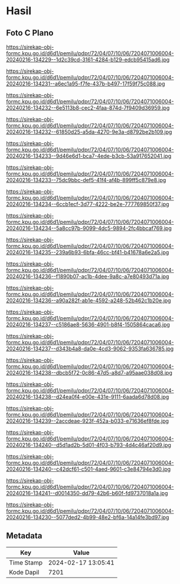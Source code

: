 # Hasil

## Foto C Plano

https://sirekap-obj-formc.kpu.go.id/d6d1/pemilu/pdpr/72/04/07/10/06/7204071006004-20240216-134229--1d2c39cd-3161-4284-b129-edcb95415ad6.jpg

https://sirekap-obj-formc.kpu.go.id/d6d1/pemilu/pdpr/72/04/07/10/06/7204071006004-20240216-134231--a6ec1a95-f7fe-437b-b497-17f59f75c088.jpg

https://sirekap-obj-formc.kpu.go.id/d6d1/pemilu/pdpr/72/04/07/10/06/7204071006004-20240216-134232--6e5113b8-cec2-4faa-874d-7f9409d36959.jpg

https://sirekap-obj-formc.kpu.go.id/d6d1/pemilu/pdpr/72/04/07/10/06/7204071006004-20240216-134232--61850d25-a5da-4270-9e3a-d8792be2b109.jpg

https://sirekap-obj-formc.kpu.go.id/d6d1/pemilu/pdpr/72/04/07/10/06/7204071006004-20240216-134233--9d46e6d1-bca7-4ede-b3cb-53a917652041.jpg

https://sirekap-obj-formc.kpu.go.id/d6d1/pemilu/pdpr/72/04/07/10/06/7204071006004-20240216-134233--75dc9bbc-def5-41f4-af4b-899ff5c879e8.jpg

https://sirekap-obj-formc.kpu.go.id/d6d1/pemilu/pdpr/72/04/07/10/06/7204071006004-20240216-134234--6ccb1ecf-3d77-4222-be2e-777769850f37.jpg

https://sirekap-obj-formc.kpu.go.id/d6d1/pemilu/pdpr/72/04/07/10/06/7204071006004-20240216-134234--5a8cc97b-9099-4dc5-9894-2fc4bbcaf769.jpg

https://sirekap-obj-formc.kpu.go.id/d6d1/pemilu/pdpr/72/04/07/10/06/7204071006004-20240216-134235--239a6b93-6bfa-46cc-bf41-b41678a6e2a5.jpg

https://sirekap-obj-formc.kpu.go.id/d6d1/pemilu/pdpr/72/04/07/10/06/7204071006004-20240216-134236--f1890b07-ac1b-4dee-9a8c-a7e80493d71a.jpg

https://sirekap-obj-formc.kpu.go.id/d6d1/pemilu/pdpr/72/04/07/10/06/7204071006004-20240216-134236--a90a282f-ab1e-4592-a248-52b462c1b20e.jpg

https://sirekap-obj-formc.kpu.go.id/d6d1/pemilu/pdpr/72/04/07/10/06/7204071006004-20240216-134237--c5186ae8-5636-4901-b8f4-1505864caca6.jpg

https://sirekap-obj-formc.kpu.go.id/d6d1/pemilu/pdpr/72/04/07/10/06/7204071006004-20240216-134237--d343b4a8-da0e-4cd3-9062-9353fa636785.jpg

https://sirekap-obj-formc.kpu.go.id/d6d1/pemilu/pdpr/72/04/07/10/06/7204071006004-20240216-134238--dbcb5f72-0c86-47d5-a8d7-a95aae038d08.jpg

https://sirekap-obj-formc.kpu.go.id/d6d1/pemilu/pdpr/72/04/07/10/06/7204071006004-20240216-134238--d24ea0f4-e00e-431e-9111-6aada6d78d08.jpg

https://sirekap-obj-formc.kpu.go.id/d6d1/pemilu/pdpr/72/04/07/10/06/7204071006004-20240216-134239--2accdeae-923f-452a-b033-e71636ef8fde.jpg

https://sirekap-obj-formc.kpu.go.id/d6d1/pemilu/pdpr/72/04/07/10/06/7204071006004-20240216-134240--d5d1ad2b-5d01-4f03-b793-4d4c46af20d9.jpg

https://sirekap-obj-formc.kpu.go.id/d6d1/pemilu/pdpr/72/04/07/10/06/7204071006004-20240216-134240--c42dcf61-c501-4aed-9601-c3e84794e3d0.jpg

https://sirekap-obj-formc.kpu.go.id/d6d1/pemilu/pdpr/72/04/07/10/06/7204071006004-20240216-134241--d0014350-dd79-42b6-b60f-fd9737018a1a.jpg

https://sirekap-obj-formc.kpu.go.id/d6d1/pemilu/pdpr/72/04/07/10/06/7204071006004-20240216-134230--5077ded2-4b99-48e2-bf6a-14a14fe3bd97.jpg


## Metadata

| Key        | Value               |
| ---------- | ------------------- |
| Time Stamp | 2024-02-17 13:05:41 |
| Kode Dapil | 7201                |



